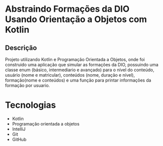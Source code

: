 # Abstraindo Formações da DIO Usando Orientação a Objetos com Kotlin

## Descrição

Projeto utilizando Kotlin e Programação Orientada a Objetos, onde foi construido uma aplicação que simular as formações da DIO, possuindo uma classe enum (básico, intermediario e avançado) para o nível do conteúdo, usuário (nome e matricular), conteúdos (nome, duração e nível), formação(nome e conteúdos) e uma função para printar informações da formação por usuario.

# Tecnologias

* Kotlin
* Programação orientada a objetos
* IntelliJ
* Git
* GitHub 